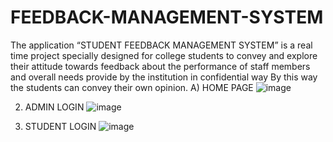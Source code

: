 # FEEDBACK-MANAGEMENT-SYSTEM
The application “STUDENT FEEDBACK MANAGEMENT SYSTEM” is a real time project specially designed for college students to convey and explore their attitude towards feedback about the performance of staff members and overall needs provide by the institution in confidential way By this way the students can convey their own opinion.
A) HOME PAGE
![image](https://github.com/ravihallad/FEEDBACK-MANAGEMENT-SYSTEM/assets/78427451/e46118f0-7c35-484e-b6b0-446727bf2ce3)

2) ADMIN LOGIN
   ![image](https://github.com/ravihallad/FEEDBACK-MANAGEMENT-SYSTEM/assets/78427451/483c1720-d27e-4f6a-9880-76ab7f80dd32)

3) STUDENT LOGIN
   ![image](https://github.com/ravihallad/FEEDBACK-MANAGEMENT-SYSTEM/assets/78427451/e9a7b9f4-f5e2-48e9-b0cd-1ea4ee2c91ec)
